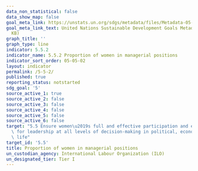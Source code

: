 ```yaml
---
data_non_statistical: false
data_show_map: false
goal_meta_link: https://unstats.un.org/sdgs/metadata/files/Metadata-05-05-02.pdf
goal_meta_link_text: United Nations Sustainable Development Goals Metadata (PDF 372
  KB)
graph_title: ''
graph_type: line
indicator: 5.5.2
indicator_name: 5.5.2 Proportion of women in managerial positions
indicator_sort_order: 05-05-02
layout: indicator
permalink: /5-5-2/
published: true
reporting_status: notstarted
sdg_goal: '5'
source_active_1: true
source_active_2: false
source_active_3: false
source_active_4: false
source_active_5: false
source_active_6: false
target: "5.5 Ensure women\u2019s full and effective participation and equal opportunities\
  \ for leadership at all levels of decision-making in political, economic and public\
  \ life"
target_id: '5.5'
title: Proportion of women in managerial positions
un_custodian_agency: International Labour Organization (ILO)
un_designated_tier: Tier I
---
```

